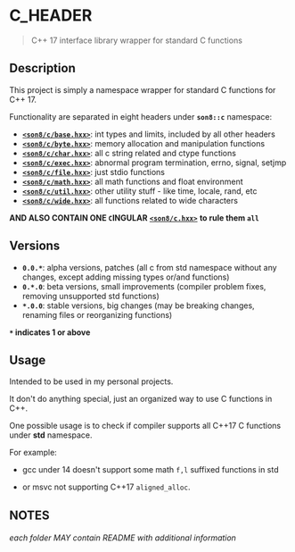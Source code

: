 # C_HEADER

> C++ 17 interface library wrapper for standard C functions

## Description

This project is simply a namespace wrapper for standard C functions for C++ 17.

Functionality are separated in eight headers under **`son8::c`** namespace:

- [**`<son8/c/base.hxx>`**](./include/son8/c/base.hxx): int types and limits, included by all other headers
- [**`<son8/c/byte.hxx>`**](./include/son8/c/byte.hxx): memory allocation and manipulation functions
- [**`<son8/c/char.hxx>`**](./include/son8/c/char.hxx): all c string related and ctype functions
- [**`<son8/c/exec.hxx>`**](./include/son8/c/exec.hxx): abnormal program termination, errno, signal, setjmp
- [**`<son8/c/file.hxx>`**](./include/son8/c/file.hxx): just stdio functions
- [**`<son8/c/math.hxx>`**](./include/son8/c/math.hxx): all math functions and float environment
- [**`<son8/c/util.hxx>`**](./include/son8/c/util.hxx): other utility stuff - like time, locale, rand, etc
- [**`<son8/c/wide.hxx>`**](./include/son8/c/wide.hxx): all functions related to wide characters

**AND ALSO CONTAIN ONE `C`INGULAR** [**`<son8/c.hxx>`**](./include/son8/c.hxx) **to rule them `all`**

## Versions

- **`0.0.*`**: alpha versions, patches (all c from std namespace without any 
changes, except adding missing types or/and functions)
- **`0.*.0`**: beta versions, small improvements (compiler problem fixes, 
removing unsupported std functions)
- **`*.0.0`**: stable versions, big changes (may be breaking changes, 
renaming files or reorganizing functions)

**`*` indicates 1 or above** 

## Usage

Intended to be used in my personal projects.

It don't do anything special, just an organized way to use C functions in C++.

One possible usage is to check if compiler supports all C++17 C functions
under **std** namespace.

For example:
- gcc under 14 doesn't support some math `f,l` suffixed functions in std

- or msvc not supporting C++17 `aligned_alloc`.

## NOTES

###### each folder MAY contain README with additional information
